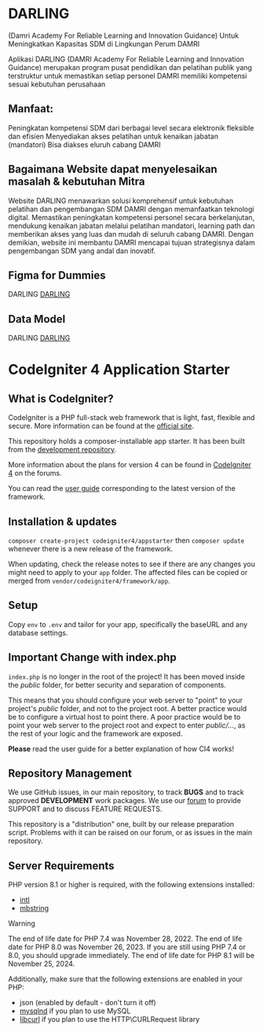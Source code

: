 # DARLING

(Damri Academy For Reliable Learning and Innovation Guidance) Untuk Meningkatkan Kapasitas SDM di Lingkungan Perum DAMRI

Aplikasi DARLING (DAMRI Academy For Reliable Learning and Innovation Guidance) merupakan program pusat pendidikan dan pelatihan publik yang terstruktur untuk memastikan setiap personel DAMRI memiliki kompetensi sesuai kebutuhan perusahaan

## Manfaat:

Peningkatan kompetensi SDM dari berbagai level secara elektronik fleksible dan efisien
Menyediakan akses pelatihan untuk kenaikan jabatan (mandatori)
Bisa diakses eluruh cabang DAMRI

## Bagaimana Website dapat menyelesaikan masalah & kebutuhan Mitra

Website DARLING menawarkan solusi komprehensif untuk kebutuhan pelatihan dan pengembangan SDM DAMRI dengan memanfaatkan teknologi digital.
Memastikan peningkatan kompetensi personel secara berkelanjutan, mendukung kenaikan jabatan melalui pelatihan mandatori, learning path dan memberikan akses yang luas dan mudah di seluruh cabang DAMRI. Dengan demikian, website ini membantu DAMRI mencapai tujuan strategisnya dalam pengembangan SDM yang andal dan inovatif.

## Figma for Dummies

DARLING [DARLING](https://www.figma.com/proto/uoaCGBiszbrC0VBwYfi1yl/Damri-Course?node-id=163-1444&m=dev&scaling=scale-down-width&page-id=0%3A1&t=pGa3CZl0aFoKQPli-1)

## Data Model

DARLING [DARLING](https://drive.google.com/file/d/1eupTLRw6maLNToLLx3anij5LtZ2ggTqy/view?usp=sharing)

# CodeIgniter 4 Application Starter

## What is CodeIgniter?

CodeIgniter is a PHP full-stack web framework that is light, fast, flexible and secure.
More information can be found at the [official site](https://codeigniter.com).

This repository holds a composer-installable app starter.
It has been built from the
[development repository](https://github.com/codeigniter4/CodeIgniter4).

More information about the plans for version 4 can be found in [CodeIgniter 4](https://forum.codeigniter.com/forumdisplay.php?fid=28) on the forums.

You can read the [user guide](https://codeigniter.com/user_guide/)
corresponding to the latest version of the framework.

## Installation & updates

`composer create-project codeigniter4/appstarter` then `composer update` whenever
there is a new release of the framework.

When updating, check the release notes to see if there are any changes you might need to apply
to your `app` folder. The affected files can be copied or merged from
`vendor/codeigniter4/framework/app`.

## Setup

Copy `env` to `.env` and tailor for your app, specifically the baseURL
and any database settings.

## Important Change with index.php

`index.php` is no longer in the root of the project! It has been moved inside the _public_ folder,
for better security and separation of components.

This means that you should configure your web server to "point" to your project's _public_ folder, and
not to the project root. A better practice would be to configure a virtual host to point there. A poor practice would be to point your web server to the project root and expect to enter _public/..._, as the rest of your logic and the
framework are exposed.

**Please** read the user guide for a better explanation of how CI4 works!

## Repository Management

We use GitHub issues, in our main repository, to track **BUGS** and to track approved **DEVELOPMENT** work packages.
We use our [forum](http://forum.codeigniter.com) to provide SUPPORT and to discuss
FEATURE REQUESTS.

This repository is a "distribution" one, built by our release preparation script.
Problems with it can be raised on our forum, or as issues in the main repository.

## Server Requirements

PHP version 8.1 or higher is required, with the following extensions installed:

- [intl](http://php.net/manual/en/intl.requirements.php)
- [mbstring](http://php.net/manual/en/mbstring.installation.php)

> [!WARNING]
> The end of life date for PHP 7.4 was November 28, 2022.
> The end of life date for PHP 8.0 was November 26, 2023.
> If you are still using PHP 7.4 or 8.0, you should upgrade immediately.
> The end of life date for PHP 8.1 will be November 25, 2024.

Additionally, make sure that the following extensions are enabled in your PHP:

- json (enabled by default - don't turn it off)
- [mysqlnd](http://php.net/manual/en/mysqlnd.install.php) if you plan to use MySQL
- [libcurl](http://php.net/manual/en/curl.requirements.php) if you plan to use the HTTP\CURLRequest library
